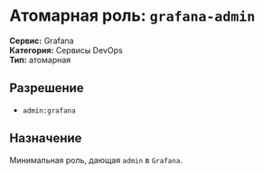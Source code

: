 # Атомарная роль: `grafana-admin`

**Сервис:** Grafana  
**Категория:** Сервисы DevOps  
**Тип:** атомарная

## Разрешение
- `admin:grafana`

## Назначение
Минимальная роль, дающая `admin` в `Grafana`.
